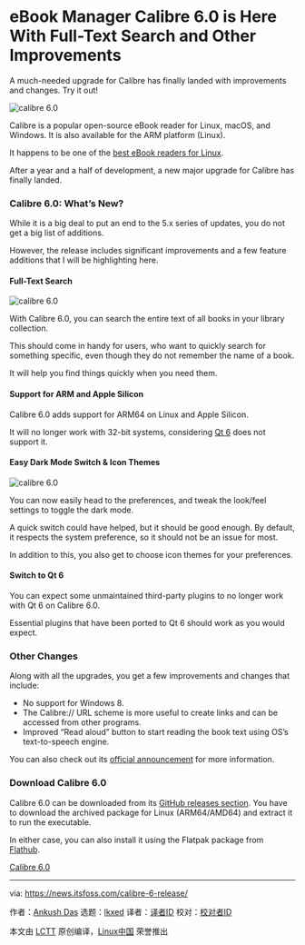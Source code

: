 [#]: subject: "eBook Manager Calibre 6.0 is Here With Full-Text Search and Other Improvements"
[#]: via: "https://news.itsfoss.com/calibre-6-release/"
[#]: author: "Ankush Das https://news.itsfoss.com/author/ankush/"
[#]: collector: "lkxed"
[#]: translator: " "
[#]: reviewer: " "
[#]: publisher: " "
[#]: url: " "

eBook Manager Calibre 6.0 is Here With Full-Text Search and Other Improvements
======
A much-needed upgrade for Calibre has finally landed with improvements and changes. Try it out!

![calibre 6.0][1]

Calibre is a popular open-source eBook reader for Linux, macOS, and Windows. It is also available for the ARM platform (Linux).

It happens to be one of the [best eBook readers for Linux][2].

After a year and a half of development, a new major upgrade for Calibre has finally landed.

### Calibre 6.0: What’s New?

While it is a big deal to put an end to the 5.x series of updates, you do not get a big list of additions.

However, the release includes significant improvements and a few feature additions that I will be highlighting here.

#### Full-Text Search

![calibre 6.0][3]

With Calibre 6.0, you can search the entire text of all books in your library collection.

This should come in handy for users, who want to quickly search for something specific, even though they do not remember the name of a book.

It will help you find things quickly when you need them.

#### Support for ARM and Apple Silicon

Calibre 6.0 adds support for ARM64 on Linux and Apple Silicon.

It will no longer work with 32-bit systems, considering [Qt 6][4] does not support it.

#### Easy Dark Mode Switch & Icon Themes

![calibre 6.0][5]

You can now easily head to the preferences, and tweak the look/feel settings to toggle the dark mode.

A quick switch could have helped, but it should be good enough. By default, it respects the system preference, so it should not be an issue for most.

In addition to this, you also get to choose icon themes for your preferences.

#### Switch to Qt 6

You can expect some unmaintained third-party plugins to no longer work with Qt 6 on Calibre 6.0.

Essential plugins that have been ported to Qt 6 should work as you would expect.

### Other Changes

Along with all the upgrades, you get a few improvements and changes that include:

* No support for Windows 8.
* The Calibre:// URL scheme is more useful to create links and can be accessed from other programs.
* Improved “Read aloud” button to start reading the book text using OS’s text-to-speech engine.

You can also check out its [official announcement][6] for more information.

### Download Calibre 6.0

Calibre 6.0 can be downloaded from its [GitHub releases section][7]. You have to download the archived package for Linux (ARM64/AMD64) and extract it to run the executable.

In either case, you can also install it using the Flatpak package from [Flathub][8].

[Calibre 6.0][9]

--------------------------------------------------------------------------------

via: https://news.itsfoss.com/calibre-6-release/

作者：[Ankush Das][a]
选题：[lkxed][b]
译者：[译者ID](https://github.com/译者ID)
校对：[校对者ID](https://github.com/校对者ID)

本文由 [LCTT](https://github.com/LCTT/TranslateProject) 原创编译，[Linux中国](https://linux.cn/) 荣誉推出

[a]: https://news.itsfoss.com/author/ankush/
[b]: https://github.com/lkxed
[1]: https://news.itsfoss.com/wp-content/uploads/2022/07/calibre-6-0-release.jpg
[2]: https://itsfoss.com/best-ebook-readers-linux/
[3]: https://news.itsfoss.com/wp-content/uploads/2022/07/calibre-6.png
[4]: https://news.itsfoss.com/qt-6-released/
[5]: https://news.itsfoss.com/wp-content/uploads/2022/07/calibre-dark-theme.jpg
[6]: https://calibre-ebook.com/new-in/fifteen
[7]: https://github.com/kovidgoyal/calibre/releases/tag/v6.0.0
[8]: https://flathub.org/apps/details/com.calibre_ebook.calibre
[9]: https://calibre-ebook.com/
